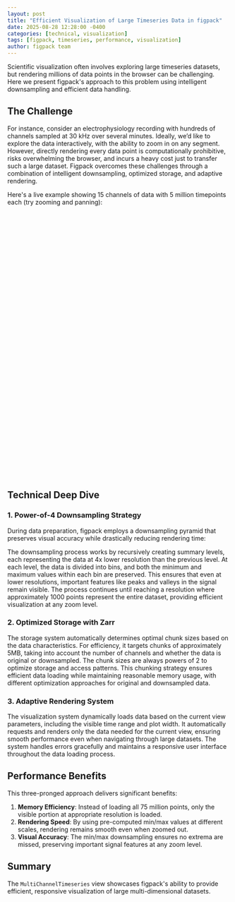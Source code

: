 ```yaml
---
layout: post
title: "Efficient Visualization of Large Timeseries Data in figpack"
date: 2025-08-28 12:28:00 -0400
categories: [technical, visualization]
tags: [figpack, timeseries, performance, visualization]
author: figpack team
---
```


Scientific visualization often involves exploring large timeseries datasets, but rendering millions of data points in the browser can be challenging. Here we present figpack's approach to this problem using intelligent downsampling and efficient data handling.

## The Challenge

For instance, consider an electrophysiology recording with hundreds of channels sampled at 30 kHz over several minutes. Ideally, we’d like to explore the data interactively, with the ability to zoom in on any segment. However, directly rendering every data point is computationally prohibitive, risks overwhelming the browser, and incurs a heavy cost just to transfer such a large dataset. Figpack overcomes these challenges through a combination of intelligent downsampling, optimized storage, and adaptive rendering.

Here's a live example showing 15 channels of data with 5 million timepoints each (try zooming and panning):

<iframe data-src="https://figures.figpack.org/figures/default/c63233908d3b492e1526085e82c71ffb63469c51/index.html" width="100%" height="600" frameborder="0" loading="lazy"></iframe>

## Technical Deep Dive

### 1. Power-of-4 Downsampling Strategy

During data preparation, figpack employs a downsampling pyramid that preserves visual accuracy while drastically reducing rendering time:

The downsampling process works by recursively creating summary levels, each representing the data at 4x lower resolution than the previous level. At each level, the data is divided into bins, and both the minimum and maximum values within each bin are preserved. This ensures that even at lower resolutions, important features like peaks and valleys in the signal remain visible. The process continues until reaching a resolution where approximately 1000 points represent the entire dataset, providing efficient visualization at any zoom level.

### 2. Optimized Storage with Zarr

The storage system automatically determines optimal chunk sizes based on the data characteristics. For efficiency, it targets chunks of approximately 5MB, taking into account the number of channels and whether the data is original or downsampled. The chunk sizes are always powers of 2 to optimize storage and access patterns. This chunking strategy ensures efficient data loading while maintaining reasonable memory usage, with different optimization approaches for original and downsampled data.

### 3. Adaptive Rendering System

The visualization system dynamically loads data based on the current view parameters, including the visible time range and plot width. It automatically requests and renders only the data needed for the current view, ensuring smooth performance even when navigating through large datasets. The system handles errors gracefully and maintains a responsive user interface throughout the data loading process.

## Performance Benefits

This three-pronged approach delivers significant benefits:

1. **Memory Efficiency**: Instead of loading all 75 million points, only the visible portion at appropriate resolution is loaded.
2. **Rendering Speed**: By using pre-computed min/max values at different scales, rendering remains smooth even when zoomed out.
3. **Visual Accuracy**: The min/max downsampling ensures no extrema are missed, preserving important signal features at any zoom level.

## Summary

The `MultiChannelTimeseries` view showcases figpack's ability to provide efficient, responsive visualization of large multi-dimensional datasets.
